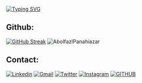 [![Typing SVG](https://readme-typing-svg.herokuapp.com/?lines=Hi+!+I'm+Abolfazl)](https://git.io/typing-svg)
<!-- ![](https://raw.githubusercontent.com/kvssankar/kvssankar/main/programmer.gif) -->

 ## Github:
[![GitHub Streak](https://github-readme-streak-stats.herokuapp.com/?user=AbolfazlPanahiazar&theme=dark)](https://git.io/streak-stats)
![AbolfazlPanahiazar](https://github-readme-stats.vercel.app/api?username=AbolfazlPanahiazar&show_icons=true&count_private=true&theme=dark)
<!-- ![visitors](https://visitor-badge.glitch.me/badge?page_id=AbolfazlPanahiazar&left_color=orange&right_color=blue) -->

 ## Contact:
[![Linkedin](https://img.shields.io/badge/linkedin-%230073AF.svg?style=for-the-badge&logo=linkedin&logoColor=white)](https://www.linkedin.com/in/abolfazlpanahiazar)
[![Gmail](https://img.shields.io/badge/-Gmail-c14438?style=for-the-badge&logo=Gmail&logoColor=white)](mailto:abolfazlpanahiazar@gmail.com)
[![Twitter](https://img.shields.io/badge/Twitter-%231DA1F2.svg?style=for-the-badge&logo=Twitter&logoColor=white)](https://www.twitter.com/techmosby)
[![Instagram](https://img.shields.io/badge/Instagram-%23E4405F.svg?style=for-the-badge&logo=Instagram&logoColor=white)](https://www.instagram.com/abolfazl.panahiazar)
[![GITHUB](https://img.shields.io/badge/github-%23121011.svg?style=for-the-badge&logo=github&logoColor=black&color=white)](https://github.com/AbolfazlPanahiazar/)
